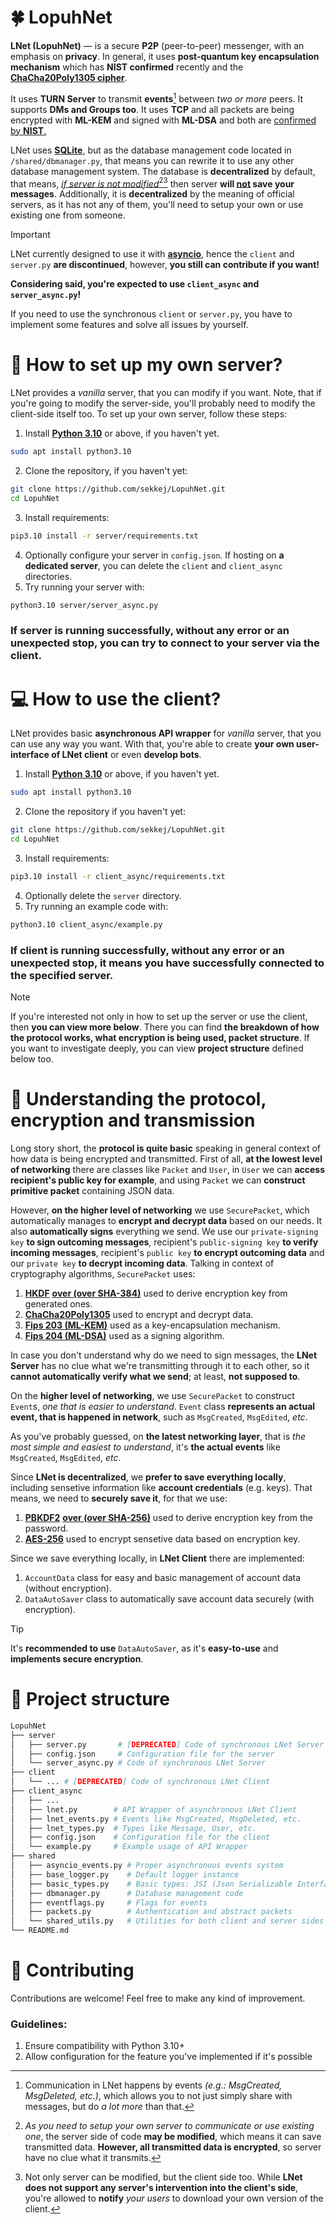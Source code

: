 # 🍀 LopuhNet
**LNet (LopuhNet)** — is a secure **P2P** (peer-to-peer) messenger, with an emphasis on **privacy**. In general, it uses **post-quantum key encapsulation mechanism** which has **NIST confirmed** recently and the [**ChaCha20Poly1305 cipher**](https://en.wikipedia.org/wiki/ChaCha20-Poly1305).

It uses **TURN Server** to transmit **events**[^1] between *two or more* peers. It supports **DMs and Groups too**. It uses **TCP** and all packets are being encrypted with **ML-KEM** and signed with **ML-DSA** and both are [confirmed by **NIST**.](https://www.nist.gov/news-events/news/2024/08/nist-releases-first-3-finalized-post-quantum-encryption-standards)

LNet uses [**SQLite**](https://www.sqlite.org/), but as the database management code located in `/shared/dbmanager.py`, that means you can rewrite it to use any other database management system.
The database is **decentralized** by default, that means, <ins>*if server is not modified*</ins>[^2][^3] then server **will <ins>not</ins> save your messages**. Additionally, it is **decentralized** by the meaning of official servers, as it has not any of them, you'll need to setup your own or use existing one from someone.

[^1]: Communication in LNet happens by events *(e.g.: MsgCreated, MsgDeleted, etc.)*, which allows you to not just simply share with messages, but do *a lot more* than that.
[^2]: *As you need to setup your own server to communicate or use existing one*, the server side of code **may be modified**, which means it can save transmitted data. **However, all transmitted data is encrypted**, so server have no clue what it transmits.
[^3]: Not only server can be modified, but the client side too. While **LNet does not support any server's intervention into the client's side**, you're allowed to **notify** *your users* to download your own version of the client.

> [!IMPORTANT]
> LNet currently designed to use it with [**asyncio**](https://pypi.org/project/asyncio/), hence the `client` and `server.py` **are discontinued**, however, **you still can contribute if you want!**
> 
> **Considering said, you're expected to use `client_async` and `server_async.py`!**
> 
> If you need to use the synchronous `client` or `server.py`, you have to implement some features and solve all issues by yourself.

# 📡 How to set up my own server?
LNet provides a *vanilla* server, that you can modify if you want. Note, that if you're going to modify the server-side, you'll probably need to modify the client-side itself too.
To set up your own server, follow these steps:
1. Install [**Python 3.10**](https://www.python.org/downloads/release/python-3100/) or above, if you haven't yet.
```bash
sudo apt install python3.10
```
2. Clone the repository, if you haven't yet:
```bash
git clone https://github.com/sekkej/LopuhNet.git
cd LopuhNet
```
3. Install requirements:
```bash
pip3.10 install -r server/requirements.txt
```
4. Optionally configure your server in `config.json`. If hosting on **a dedicated server**, you can delete the `client` and `client_async` directories.
5. Try running your server with:
```bash
python3.10 server/server_async.py
```
### If server is running successfully, without any error or an unexpected stop, you can try to connect to your server via the client.

# 💻 How to use the client?
LNet provides basic **asynchronous API wrapper** for *vanilla* server, that you can use any way you want. With that, you're able to create **your own user-interface of LNet client** or even **develop bots**.
1. Install [**Python 3.10**](https://www.python.org/downloads/release/python-3100/) or above, if you haven't yet.
```bash
sudo apt install python3.10
```
2. Clone the repository if you haven't yet:
```bash
git clone https://github.com/sekkej/LopuhNet.git
cd LopuhNet
```
3. Install requirements:
```bash
pip3.10 install -r client_async/requirements.txt
```
4. Optionally delete the `server` directory.
5. Try running an example code with:
```bash
python3.10 client_async/example.py
```
### If client is running successfully, without any error or an unexpected stop, it means you have successfully connected to the specified server.

> [!NOTE]
> If you're interested not only in how to set up the server or use the client, then **you can view more below**.
> There you can find **the breakdown of how the protocol works, what encryption is being used, packet structure**.
> If you want to investigate deeply, you can view **project structure** defined below too.

# 🧱 Understanding the protocol, encryption and transmission
Long story short, the **protocol is quite basic** speaking in general context of how data is being encrypted and transmitted. First of all, **at the lowest level of networking** there are classes like `Packet` and `User`, in `User` we can **access recipient's public key for example**, and using `Packet` we can **construct primitive packet** containing JSON data.

However, **on the higher level of networking** we use `SecurePacket`, which automatically manages to **encrypt and decrypt data** based on our needs. It also **automatically signs** everything we send. We use our `private-signing key` **to sign outcoming messages**, recipient's `public-signing key` **to verify incoming messages**, recipient's `public key` **to encrypt outcoming data** and our `private key` **to decrypt incoming data**.
Talking in context of cryptography algorithms, `SecurePacket` uses:
1. [**HKDF**](https://cryptography.io/en/latest/hazmat/primitives/key-derivation-functions/#hkdf) [**over (over SHA-384)**](https://csrc.nist.gov/files/pubs/fips/180-2/final/docs/fips180-2.pdf) used to derive encryption key from generated ones.
2. [**ChaCha20Poly1305**](https://en.wikipedia.org/wiki/ChaCha20-Poly1305) used to encrypt and decrypt data.
3. [**Fips 203 (ML-KEM)**](https://csrc.nist.gov/pubs/fips/203/final) used as a key-encapsulation mechanism.
4. [**Fips 204 (ML-DSA)**](https://csrc.nist.gov/pubs/fips/204/final) used as a signing algorithm.

In case you don't understand why do we need to sign messages, the **LNet Server** has no clue what we're transmitting through it to each other, so it **cannot automatically verify what we send**; at least, **not supposed to**.

On the **higher level of networking**, we use `SecurePacket` to construct `Event`s, *one that is easier to understand*. `Event` class **represents an actual event, that is happened in network**, such as `MsgCreated`, `MsgEdited`, *etc*.

As you've probably guessed, on **the latest networking layer**, that is *the most simple and easiest to understand*, it's **the actual events** like `MsgCreated`, `MsgEdited`, *etc*.

Since **LNet is decentralized**, we **prefer to save everything locally**, including sensetive information like **account credentials** (e.g. keys). That means, we need to **securely save it**, for that we use:
1. [**PBKDF2**](https://cryptography.io/en/latest/hazmat/primitives/key-derivation-functions/#pbkdf2) [**over (over SHA-256)**](https://csrc.nist.gov/files/pubs/fips/180-2/final/docs/fips180-2.pdf) used to derive encryption key from the password.
2. [**AES-256**](https://www.nist.gov/publications/advanced-encryption-standard-aes-0) used to encrypt sensetive data based on encryption key.

Since we save everything locally, in **LNet Client** there are implemented:
1. `AccountData` class for easy and basic management of account data (without encryption).
2. `DataAutoSaver` class to automatically save account data securely (with encryption).
> [!TIP]
> It's **recommended to use** `DataAutoSaver`, as it's **easy-to-use** and **implements secure encryption**.

# 📁 Project structure
```bash
LopuhNet
├── server
│   ├── server.py       # [DEPRECATED] Code of synchronous LNet Server
│   ├── config.json     # Configuration file for the server
│   └── server_async.py # Code of synchronous LNet Server
├── client
│   └── ... # [DEPRECATED] Code of synchronous LNet Client
├── client_async
│   ├── ...
│   ├── lnet.py        # API Wrapper of asynchronous LNet Client
│   ├── lnet_events.py # Events like MsgCreated, MsgDeleted, etc.
│   ├── lnet_types.py  # Types like Message, User, etc.
│   ├── config.json    # Configuration file for the client
│   └── example.py     # Example usage of API Wrapper
├── shared
│   ├── asyncio_events.py # Proper asynchronous events system
│   ├── base_logger.py    # Default logger instance
│   ├── basic_types.py    # Basic types: JSI (Json Serializable Interface), User, ServerAccount, Packet 
│   ├── dbmanager.py      # Database management code
│   ├── eventflags.py     # Flags for events
│   ├── packets.py        # Authentication and abstract packets
│   └── shared_utils.py   # Utilities for both client and server sides
└── README.md
```

# 🤗 Contributing
Contributions are welcome! Feel free to make any kind of improvement.
### Guidelines:
1. Ensure compatibility with Python 3.10+
2. Allow configuration for the feature you've implemented if it's possible

